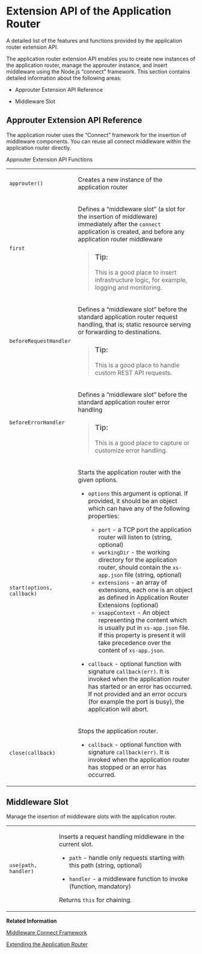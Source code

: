 <!-- loioa36f409dac7d472cb4a10cd884e35012 -->

# Extension API of the Application Router

A detailed list of the features and functions provided by the application router extension API.



The application router extension API enables you to create new instances of the application router, manage the approuter instance, and insert middleware using the Node.js “connect” framework. This section contains detailed information about the following areas:

-   Approuter Extension API Reference

-   Middleware Slot




<a name="loioa36f409dac7d472cb4a10cd884e35012__section_c3y_tjh_wx"/>

## Approuter Extension API Reference

The application router uses the “Connect” framework for the insertion of middleware components. You can reuse all connect middleware within the application router directly.

<a name="loioa36f409dac7d472cb4a10cd884e35012__table_yxn_n51_tx"/>Approuter Extension API Functions


<table>
<tr>
<td>

 `approuter()` 



</td>
<td>

Creates a new instance of the application router



</td>
</tr>
<tr>
<td>

 `first` 



</td>
<td>

Defines a “middleware slot” \(a slot for the insertion of middleware\) immediately after the `connect` application is created, and before any application router middleware

> ### Tip:  
> This is a good place to insert infrastructure logic, for example, logging and monitoring.



</td>
</tr>
<tr>
<td>

 `beforeRequestHandler` 



</td>
<td>

Defines a “middleware slot” before the standard application router request handling, that is; static resource serving or forwarding to destinations.

> ### Tip:  
> This is a good place to handle custom REST API requests.



</td>
</tr>
<tr>
<td>

 `beforeErrorHandler` 



</td>
<td>

Defines a “middleware slot” before the standard application router error handling

> ### Tip:  
> This is a good place to capture or customize error handling.



</td>
</tr>
<tr>
<td>

 `start(options, callback)` 



</td>
<td>

Starts the application router with the given options.

-   `options` this argument is optional. If provided, it should be an object which can have any of the following properties:

    -   `port` - a TCP port the application router will listen to \(string, optional\)
    -   `workingDir` - the working directory for the application router, should contain the `xs-app.json` file \(string, optional\)
    -   `extensions` - an array of extensions, each one is an object as defined in Application Router Extensions \(optional\)
    -   `xsappContext` - An object representing the content which is usually put in `xs-app.json` file. If this property is present it will take precedence over the content of `xs-app.json`.
-   `callback` - optional function with signature `callback(err)`. It is invoked when the application router has started or an error has occurred. If not provided and an error occurs \(for example the port is busy\), the application will abort.




</td>
</tr>
<tr>
<td>

 `close(callback)` 



</td>
<td>

Stops the application router.

-   `callback` - optional function with signature `callback(err)`. It is invoked when the application router has stopped or an error has occurred.




</td>
</tr>
</table>



<a name="loioa36f409dac7d472cb4a10cd884e35012__section_ijc_vmh_wx"/>

## Middleware Slot

Manage the insertion of middleware slots with the application router.


<table>
<tr>
<td>

 `use(path, handler)` 



</td>
<td>

Inserts a request handling middleware in the current slot.

-   `path` - handle only requests starting with this path \(string, optional\)

-   `handler` - a middleware function to invoke \(function, mandatory\)


Returns `this` for chaining.



</td>
</tr>
</table>

**Related Information**  


[Middleware Connect Framework](https://github.com/senchalabs/connect)

[Extending the Application Router](Extending_the_Application_Router_9d29c38.md "Configure application-specific extensions for the application router.")

